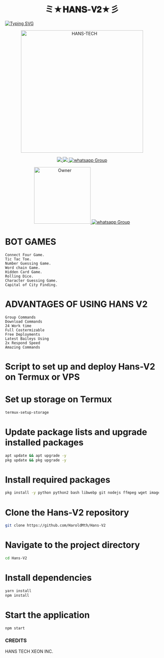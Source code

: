 <h1 align="center"><strong> ミ★𝐇𝐀𝐍𝐒-𝐕𝟐★彡</strong></h1>

<a href="https://git.io/typing-svg">
    <img src="https://readme-typing-svg.demolab.com?font=Black+Ops+One&size=50&pause=1000&color=1BAFBAFF&center=true&width=910&height=100&lines=HANS+V2+BOT+BEST+WA+BOT;CREATED+BY+HANS+TECH;" alt="Typing SVG" />
</a>

<p align="center">
  <a href="https://youtube.com/@HansTech0">
    <img alt="HANS-TECH" height="400" src="https://i.ibb.co/4FzFMp6/hans.jpg">
  </a>
</p>
<p align="center">
  <a href="https://github.com/HaroldMth/Hans-bug-bot/fork">
    <img src="https://img.shields.io/github/forks/HaroldMth/Hans-V2?label=Fork&style=social">
    
    
  <a href="https://github.com/HaroldMth/Hans-V2/stargazers"> 
    <img src="https://img.shields.io/github/stars/HaroldMth?style=social">
  </a>

  <a href="https://wa.me/237696900612" target="_blank">
    <img alt="whatsapp Group" src="https://img.shields.io/badge/ CONTACT OWNER -25D366?style=for-the-badge&logo=whatsapp&logoColor=white" />
   <p align="center">
<a href="https://github.com/HaroldMth"><img title="Owner" src="https://img.shields.io/badge/Owner-HANS_TECH-blue.svg?style=for-the-badge&logo=github" width="185px"
</p>
<a href="https://whatsapp.com/channel/0029VaZDIdxDTkKB4JSWUk1O" target="_blank">
    <img alt="whatsapp Group" src="https://img.shields.io/badge/ Whatsapp Support Channel -25D366?style=for-the-badge&logo=whatsapp&logoColor=white" />
  </a>

# BOT GAMES 
```
Connect Four Game.
Tic Tac Toe.
Number Guessing Game.
Word chain Game.
Hidden Card Game.
Rolling Dice.
Character Guessing Game.
Capital of City Finding.
```
# ADVANTAGES OF USING HANS V2
```
Group Commands
Download Commands
24 Work time
Full Costermizable
Free Deployments
Latest Baileys Using
2x Respond Speed
Amazing Commands
```
# Script to set up and deploy Hans-V2 on Termux or VPS

# Set up storage on Termux
```bash
termux-setup-storage
```
# Update package lists and upgrade installed packages
```bash
apt update && apt upgrade -y
pkg update && pkg upgrade -y
```
# Install required packages
```bash
pkg install -y python python2 bash libwebp git nodejs ffmpeg wget imagemagick
```
# Clone the Hans-V2 repository
```bash
git clone https://github.com/HaroldMth/Hans-V2
```
# Navigate to the project directory
```bash
cd Hans-V2
```
# Install dependencies
```bash
yarn install
npm install
```
# Start the application
```bash
npm start
```




### CREDITS 
HANS TECH
XEON INC.
